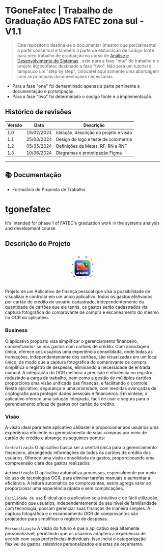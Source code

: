 
# TGoneFatec | Trabalho de Graduação ADS FATEC zona sul - V1.1

>Este repositório destina-se a documentar (mesmo que parcialmente) a parte conceitual e também a parte de elaboração de código fonte para meu trabalho de graduação no curso de [Análise e Desenvolvimento de Sistemas](https://fateczonasul.edu.br/) , este para a fase "one" do trabalho e o projeto #tgtwofatec destinado a fase "two". Não será um tutorial e tampouco um "step by step", colocarei aqui somente uma abordagem com as principais documentações necessárias.
- Para a fase "one" foi derterminado apenas a parte pertinente a documentação e prototipação.
- Para a fase "two" foi determinado o codigo fonte e a implementação.


## Histórico de revisões

| Versão | Data | Descrição|
|--------|------|----------|
| 1.0    |16/02/2024| Ideação, descrição do projeto e visão|
| 1.1    |25/03/2024| Design do logo e teste de colormetria|
| 1.2    |05/05/2024| Definições de Metas, RF, RN e RNF|
| 1.3    |10/06/2024| Diagramas e prototipação Figma|

---
## 📚 Documentação
- Formulário de Proposta de Trabalho 

# tgonefatec
It's intended for phase 1 of FATEC's graduation work in the systems analysis and development course




## Descrição do Projeto

<p align="center">
    <img width="100" src="imagens/inicial_icon.jpg">
</p>



Projeto de um Aplicativo de finança pessoal que visa a possibilidade de visualizar e controlar em um único aplicativo, todos os gastos efetivados por cartão de crédito do usuário cadastrado, independentemente da quantidade de cartões que ele tenha, os gastos serão cadastrados via captura fotográfica do comprovante de compra e escaneamento do mesmo no OCR do aplicativo.


### Business 
O aplicativo proposto visa simplificar o gerenciamento financeiro, concentrando- se nos gastos com cartões de crédito.
Com abordagem única, oferece aos usuários uma experiência consolidada, onde todas as transações, independentemente dos cartões, são visualizadas em um local único, de modo que a captura fotográfica do comprovante de compra simplifica o registro de despesas, eliminando a necessidade de entrada manual. A integração do OCR melhora a precisão e eficiência no registro, reduzindo a carga de trabalho, bem como a gestão de múltiplos cartões proporciona uma visão unificada das finanças, e facilitando o controle.
Neste aplicativo, segurança é uma prioridade, com medidas avançadas de criptografia para proteger dados pessoais e financeiros. Em síntese, o aplicativo oferece uma solução integrada, fácil de usar e segura para o gerenciamento eficaz de gastos por cartão de crédito.

### Visão
A visão ideal para este aplicativo JáGastei é proporcionar aos usuários uma experiência eficiente no gerenciamento de suas compras por meio de cartão de crédito e abrange os seguintes pontos:

`Centralização` 
O aplicativo busca ser a central única para o gerenciamento financeiro, abrangendo informações de todos os cartões de crédito dos usuários. Oferece uma visão consolidada de gastos, proporcionando uma compreensão clara dos gastos realizados.

`Automatização`
O aplicativo automatiza processos, especialmente por meio do uso de tecnologias OCR, para eliminar tarefas manuais e aumentar a eficiência. A leitura automática de comprovantes, assim agrega valor ao proporcionar uma experiência rápida e sem complicações.
 
`Facilidade de uso`
É ideal que o aplicativo seja intuitivo e de fácil utilização, permitindo que usuários, independentemente de seu nível de familiaridade com tecnologia, possam gerenciar suas finanças de maneira simples. A captura fotográfica e o escaneamento OCR de comprovantes são projetados para simplificar o registro de despesas.

`Personalização`
A visão do futuro é que o aplicativo seja altamente personalizável, permitindo que os usuários adaptem a experiência de acordo com suas preferências individuais. Isso inclui a categorização flexível de gastos, relatórios personalizados e alertas de orçamento.

